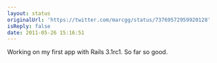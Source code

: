 ```yaml
---
layout: status
originalUrl: 'https://twitter.com/marcgg/status/73769572959920128'
isReply: false
date: 2011-05-26 15:16:51
---
```


Working on my first app with Rails 3.1rc1. So far so good.
